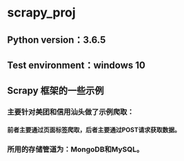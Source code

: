 # scrapy_proj
## Python version：3.6.5
## Test environment：windows 10
## Scrapy 框架的一些示例
### 主要针对美团和信用汕头做了示例爬取：
#### 前者主要通过页面标签爬取，后者主要通过POST请求获取数据。
### 所用的存储管道为：MongoDB和MySQL。
